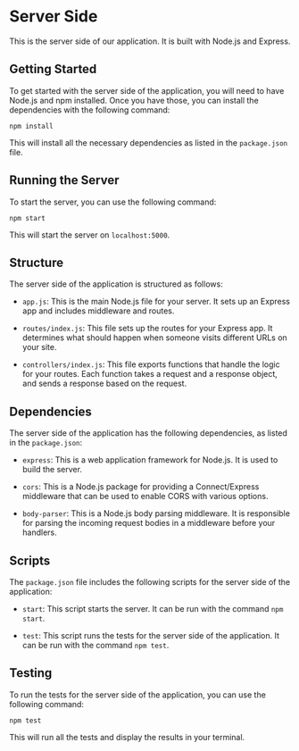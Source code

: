 # Server Side

This is the server side of our application. It is built with Node.js and Express.

## Getting Started

To get started with the server side of the application, you will need to have Node.js and npm installed. Once you have those, you can install the dependencies with the following command:

```
npm install
```

This will install all the necessary dependencies as listed in the `package.json` file.

## Running the Server

To start the server, you can use the following command:

```
npm start
```

This will start the server on `localhost:5000`.

## Structure

The server side of the application is structured as follows:

- `app.js`: This is the main Node.js file for your server. It sets up an Express app and includes middleware and routes.

- `routes/index.js`: This file sets up the routes for your Express app. It determines what should happen when someone visits different URLs on your site.

- `controllers/index.js`: This file exports functions that handle the logic for your routes. Each function takes a request and a response object, and sends a response based on the request.

## Dependencies

The server side of the application has the following dependencies, as listed in the `package.json`:

- `express`: This is a web application framework for Node.js. It is used to build the server.

- `cors`: This is a Node.js package for providing a Connect/Express middleware that can be used to enable CORS with various options.

- `body-parser`: This is a Node.js body parsing middleware. It is responsible for parsing the incoming request bodies in a middleware before your handlers.

## Scripts

The `package.json` file includes the following scripts for the server side of the application:

- `start`: This script starts the server. It can be run with the command `npm start`.

- `test`: This script runs the tests for the server side of the application. It can be run with the command `npm test`.

## Testing

To run the tests for the server side of the application, you can use the following command:

```
npm test
```

This will run all the tests and display the results in your terminal.